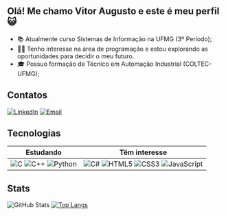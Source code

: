 ## Olá! Me chamo Vitor Augusto e este é meu perfil 😺
- 📚 Atualmente curso Sistemas de Informação na UFMG (3º Período);
- 👨‍💻 Tenho interesse na área de programação e estou explorando as oportunidades para decidir o meu futuro.
- 🎓 Possuo formação de Técnico em Automação Industrial (COLTEC-UFMG);

## Contatos
[![LinkedIn](https://img.shields.io/badge/LinkedIn-000?style=for-the-badge&logo=linkedin&logoColor=006aff)](https://www.linkedin.com/in/vitoraugreis/)
[![Email](https://img.shields.io/badge/Gmail-000?style=for-the-badge&logo=gmail&logoColor=006aff)](mailto:vitoraugreis@gmail.com)

## Tecnologias
Estudando | Têm interesse
----------|---------------
![C](https://img.shields.io/badge/C-000?style=for-the-badge&logo=c&logoColor=006aff) ![C++](https://img.shields.io/badge/C%2B%2B-000?style=for-the-badge&logo=c%2B%2B&logoColor=006aff) ![Python](https://img.shields.io/badge/Python-000?style=for-the-badge&logo=python&logoColor=006aff) | ![C#](https://img.shields.io/badge/C%23-000?style=for-the-badge&logo=c-sharp&logoColor=006aff) ![HTML5](https://img.shields.io/badge/HTML-000?style=for-the-badge&logo=html5&logoColor=006aff) ![CSS3](https://img.shields.io/badge/CSS-000?style=for-the-badge&logo=css3&logoColor=006aff) ![JavaScript](https://img.shields.io/badge/JavaScript-000?style=for-the-badge&logo=javascript&logoColor=006aff)

## Stats
![GitHub Stats](https://github-readme-stats.vercel.app/api?username=vitoraugreis&theme=transparent&bgcolor=000&border_color=006aff&show_icons=true&icon_color=006aff&title_color=006aff&text_color=f03c87&hide_title=true&hide=stars) [![Top Langs](https://github-readme-stats.vercel.app/api/top-langs/?username=vitoraugreis&layout=compact&theme=transparent&border_color=006aff&text_color=f03c87&title_color=006aff)](https://github.com/anuraghazra/github-readme-stats)
